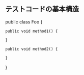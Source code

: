 ## テストコードの基本構造  
  
public class Foo {

    public void method1() {

    }

    public void method2() {

    }

}
